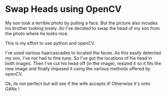 # Swap Heads using OpenCV

My son took a terrible photo by pulling a face.  But the picture also incudes his brother looking lovely.  So I've decided to swap the head of my son from the photo where he looks nice.  

This is my effort to use python and openCV.

I've used various haarcascades to located the faces.  As this easily detected my son, I've not had to fine tune.  So I've got the locations of his head in both images.  Then I've cut his head off (in the image), resized it so it fits the new image and finally imposed it using the various methods offered by openCV.

Ok, its not perfect but will see if the wife accepts it!  Otherwise it's onto GANs !
